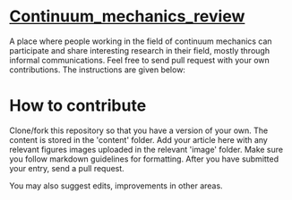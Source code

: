 # [Continuum_mechanics_review](https://saiwal.github.io/continuum_mechanics_review/)
A place where people working in the field of continuum mechanics can participate and share interesting research in their field, mostly through informal communications. Feel free to send pull request with your own contributions. The instructions are given below:

# How to contribute
Clone/fork this repository so that you have a version of your own. The content is stored in the 'content' folder. Add your article here with any relevant figures images uploaded in the relevant 'image' folder. Make sure you follow markdown guidelines for formatting. After you have submitted your entry, send a pull request.

You may also suggest edits, improvements in other areas.
